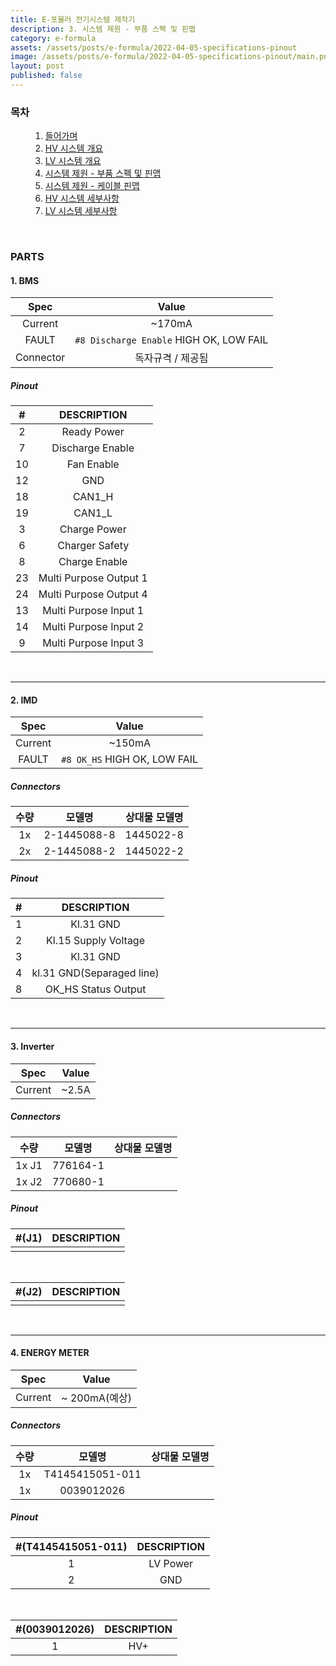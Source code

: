 ```yaml
---
title: E-포뮬러 전기시스템 제작기
description: 3. 시스템 제원 - 부품 스펙 및 핀맵
category: e-formula
assets: /assets/posts/e-formula/2022-04-05-specifications-pinout
image: /assets/posts/e-formula/2022-04-05-specifications-pinout/main.png
layout: post
published: false
---
```


### 목차
<div style="margin-left: 2rem;">
<ol>
<li><a class='link' href="https://luftaquila.io/blog/e-formula/introduction/">들어가며</a></li>
<li><a class='link' href="https://luftaquila.io/blog/e-formula/hv-introduction/">HV 시스템 개요</a></li>
<li><a class='link' href="https://luftaquila.io/blog/e-formula/lv-introduction/">LV 시스템 개요</a></li>
<li><a class='link' href="https://luftaquila.io/blog/e-formula/specifications-pinout/">시스템 제원 - 부품 스펙 및 핀맵</a></li>
<li><a class='link' href="https://luftaquila.io/blog/e-formula/specifications-cables/">시스템 제원 - 케이블 핀맵</a></li>
<li><a class='link' href="https://luftaquila.io/blog/e-formula/hv-detail/">HV 시스템 세부사항</a></li>
<li><a class='link' href="https://luftaquila.io/blog/e-formula/lv-detail/">LV 시스템 세부사항</a></li>
</ol>
</div>
<br>

### PARTS
#### 1. BMS

|Spec|Value|
|:--:|:---:|
|Current|~170mA|
|FAULT|`#8 Discharge Enable` HIGH OK, LOW FAIL|
|Connector|독자규격 / 제공됨|

##### Pinout

|#|DESCRIPTION|
|:-:|:-------:|
|2|Ready Power|
|7|Discharge Enable|
|10|Fan Enable|
|12|GND|
|18|CAN1_H|
|19|CAN1_L||
|3|Charge Power|
|6|Charger Safety|
|8|Charge Enable|
|23|Multi Purpose Output 1|
|24|Multi Purpose Output 4|
|13|Multi Purpose Input 1|
|14|Multi Purpose Input 2|
|9|Multi Purpose Input 3|

<br>
<hr>

#### 2. IMD

|Spec|Value|
|:--:|:---:|
|Current|~150mA|
|FAULT|`#8 OK_HS` HIGH OK, LOW FAIL|

##### Connectors

|수량|모델명|상대물 모델명|
|:-:|:-------:|:-------:|
|1x|2-1445088-8|1445022-8|
|2x|2-1445088-2|1445022-2|

##### Pinout

|#|DESCRIPTION|
|:-:|:-------:|
|1|Kl.31 GND|
|2|Kl.15 Supply Voltage|
|3|Kl.31 GND|
|4|kl.31 GND(Separaged line)|
|8|OK_HS Status Output|

<br>
<hr>

#### 3. Inverter

|Spec|Value|
|:--:|:---:|
|Current|~2.5A|

##### Connectors

|수량|모델명|상대물 모델명|
|:-:|:-------:|:-------:|
|1x J1|776164-1||
|1x J2|770680-1||

##### Pinout

|#(J1)|DESCRIPTION|
|:-:|:-------:|
|||

<br>

|#(J2)|DESCRIPTION|
|:-:|:-------:|
|||

<br>
<hr>

#### 4. ENERGY METER

|Spec|Value|
|:--:|:---:|
|Current|~ 200mA(예상)|

##### Connectors

|수량|모델명|상대물 모델명|
|:-:|:-------:|:-------:|
|1x|T4145415051-011||
|1x|0039012026||

##### Pinout

|#(T4145415051-011)|DESCRIPTION|
|:-:|:-------:|
|1|LV Power|
|2|GND|

<br>

|#(0039012026)|DESCRIPTION|
|:-:|:-------:|
|1|HV+|
